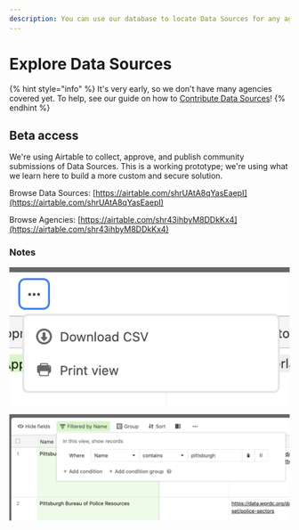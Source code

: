 ```yaml
---
description: You can use our database to locate Data Sources for any agency in the country.
---
```


# Explore Data Sources

{% hint style="info" %}
It's very early, so we don't have many agencies covered yet. To help, see our guide on how to [Contribute Data Sources](../examples-best-practices/)!
{% endhint %}

## Beta access

We're using Airtable to collect, approve, and publish community submissions of Data Sources. This is a working prototype; we're using what we learn here to build a more custom and secure solution.

Browse Data Sources: [https://airtable.com/shrUAtA8qYasEaepI](https://airtable.com/shrUAtA8qYasEaepI)

Browse Agencies: [https://airtable.com/shr43ihbyM8DDkKx4](https://airtable.com/shr43ihbyM8DDkKx4)

### Notes

![You can quickly download a CSV using the triple-dot button in the top bar.](<../../../.gitbook/assets/Screen Shot 2022-08-22 at 12.09.38 PM.png>)

![It can be useful to group or filter by agency or data type. Often you can find what you're looking for with a simple "Name Contains" filter.](<../../../.gitbook/assets/Screen Shot 2022-08-22 at 3.49.22 PM.png>)
